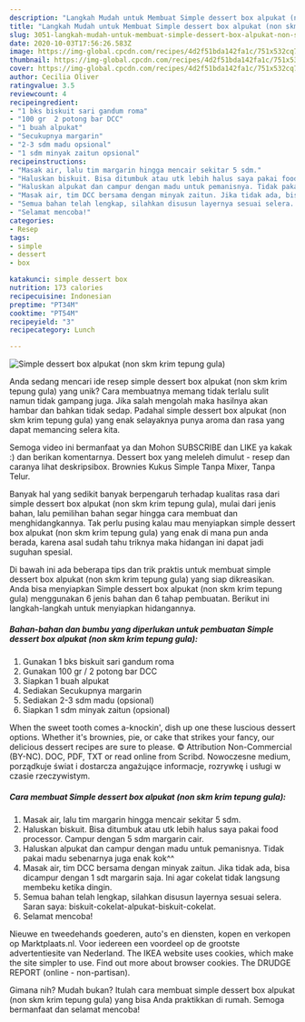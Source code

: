 ```yaml
---
description: "Langkah Mudah untuk Membuat Simple dessert box alpukat (non skm krim tepung gula), Lezat Sekali"
title: "Langkah Mudah untuk Membuat Simple dessert box alpukat (non skm krim tepung gula), Lezat Sekali"
slug: 3051-langkah-mudah-untuk-membuat-simple-dessert-box-alpukat-non-skm-krim-tepung-gula-lezat-sekali
date: 2020-10-03T17:56:26.583Z
image: https://img-global.cpcdn.com/recipes/4d2f51bda142fa1c/751x532cq70/simple-dessert-box-alpukat-non-skm-krim-tepung-gula-foto-resep-utama.jpg
thumbnail: https://img-global.cpcdn.com/recipes/4d2f51bda142fa1c/751x532cq70/simple-dessert-box-alpukat-non-skm-krim-tepung-gula-foto-resep-utama.jpg
cover: https://img-global.cpcdn.com/recipes/4d2f51bda142fa1c/751x532cq70/simple-dessert-box-alpukat-non-skm-krim-tepung-gula-foto-resep-utama.jpg
author: Cecilia Oliver
ratingvalue: 3.5
reviewcount: 4
recipeingredient:
- "1 bks biskuit sari gandum roma"
- "100 gr  2 potong bar DCC"
- "1 buah alpukat"
- "Secukupnya margarin"
- "2-3 sdm madu opsional"
- "1 sdm minyak zaitun opsional"
recipeinstructions:
- "Masak air, lalu tim margarin hingga mencair sekitar 5 sdm."
- "Haluskan biskuit. Bisa ditumbuk atau utk lebih halus saya pakai food processor. Campur dengan 5 sdm margarin cair."
- "Haluskan alpukat dan campur dengan madu untuk pemanisnya. Tidak pakai madu sebenarnya juga enak kok^^"
- "Masak air, tim DCC bersama dengan minyak zaitun. Jika tidak ada, bisa dicampur dengan 1 sdt margarin saja. Ini agar cokelat tidak langsung membeku ketika dingin."
- "Semua bahan telah lengkap, silahkan disusun layernya sesuai selera. Saran saya: biskuit-cokelat-alpukat-biskuit-cokelat."
- "Selamat mencoba!"
categories:
- Resep
tags:
- simple
- dessert
- box

katakunci: simple dessert box 
nutrition: 173 calories
recipecuisine: Indonesian
preptime: "PT34M"
cooktime: "PT54M"
recipeyield: "3"
recipecategory: Lunch

---
```



![Simple dessert box alpukat (non skm krim tepung gula)](https://img-global.cpcdn.com/recipes/4d2f51bda142fa1c/751x532cq70/simple-dessert-box-alpukat-non-skm-krim-tepung-gula-foto-resep-utama.jpg)

Anda sedang mencari ide resep simple dessert box alpukat (non skm krim tepung gula) yang unik? Cara membuatnya memang tidak terlalu sulit namun tidak gampang juga. Jika salah mengolah maka hasilnya akan hambar dan bahkan tidak sedap. Padahal simple dessert box alpukat (non skm krim tepung gula) yang enak selayaknya punya aroma dan rasa yang dapat memancing selera kita.

Semoga video ini bermanfaat ya dan Mohon SUBSCRIBE dan LIKE ya kakak :) dan berikan komentarnya. Dessert box yang meleleh dimulut - resep dan caranya lihat deskripsibox. Brownies Kukus Simple Tanpa Mixer, Tanpa Telur.

Banyak hal yang sedikit banyak berpengaruh terhadap kualitas rasa dari simple dessert box alpukat (non skm krim tepung gula), mulai dari jenis bahan, lalu pemilihan bahan segar hingga cara membuat dan menghidangkannya. Tak perlu pusing kalau mau menyiapkan simple dessert box alpukat (non skm krim tepung gula) yang enak di mana pun anda berada, karena asal sudah tahu triknya maka hidangan ini dapat jadi suguhan spesial.


Di bawah ini ada beberapa tips dan trik praktis untuk membuat simple dessert box alpukat (non skm krim tepung gula) yang siap dikreasikan. Anda bisa menyiapkan Simple dessert box alpukat (non skm krim tepung gula) menggunakan 6 jenis bahan dan 6 tahap pembuatan. Berikut ini langkah-langkah untuk menyiapkan hidangannya.

<!--inarticleads1-->

##### Bahan-bahan dan bumbu yang diperlukan untuk pembuatan Simple dessert box alpukat (non skm krim tepung gula):

1. Gunakan 1 bks biskuit sari gandum roma
1. Gunakan 100 gr / 2 potong bar DCC
1. Siapkan 1 buah alpukat
1. Sediakan Secukupnya margarin
1. Sediakan 2-3 sdm madu (opsional)
1. Siapkan 1 sdm minyak zaitun (opsional)


When the sweet tooth comes a-knockin&#39;, dish up one these luscious dessert options. Whether it&#39;s brownies, pie, or cake that strikes your fancy, our delicious dessert recipes are sure to please. © Attribution Non-Commercial (BY-NC). DOC, PDF, TXT or read online from Scribd. Nowoczesne medium, porządkuje świat i dostarcza angażujące informacje, rozrywkę i usługi w czasie rzeczywistym. 

<!--inarticleads2-->

##### Cara membuat Simple dessert box alpukat (non skm krim tepung gula):

1. Masak air, lalu tim margarin hingga mencair sekitar 5 sdm.
1. Haluskan biskuit. Bisa ditumbuk atau utk lebih halus saya pakai food processor. Campur dengan 5 sdm margarin cair.
1. Haluskan alpukat dan campur dengan madu untuk pemanisnya. Tidak pakai madu sebenarnya juga enak kok^^
1. Masak air, tim DCC bersama dengan minyak zaitun. Jika tidak ada, bisa dicampur dengan 1 sdt margarin saja. Ini agar cokelat tidak langsung membeku ketika dingin.
1. Semua bahan telah lengkap, silahkan disusun layernya sesuai selera. Saran saya: biskuit-cokelat-alpukat-biskuit-cokelat.
1. Selamat mencoba!


Nieuwe en tweedehands goederen, auto&#39;s en diensten, kopen en verkopen op Marktplaats.nl. Voor iedereen een voordeel op de grootste advertentiesite van Nederland. The IKEA website uses cookies, which make the site simpler to use. Find out more about browser cookies. The DRUDGE REPORT (online - non-partisan). 

Gimana nih? Mudah bukan? Itulah cara membuat simple dessert box alpukat (non skm krim tepung gula) yang bisa Anda praktikkan di rumah. Semoga bermanfaat dan selamat mencoba!
